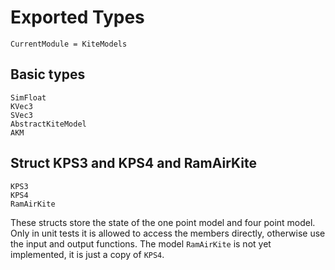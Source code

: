 # Exported Types

```@meta
CurrentModule = KiteModels
```

## Basic types
```@docs
SimFloat
KVec3
SVec3
AbstractKiteModel
AKM
```

## Struct KPS3 and KPS4 and RamAirKite
```@docs
KPS3
KPS4
RamAirKite
```
These structs store the state of the one point model and four point model. Only in unit tests
it is allowed to access the members directly, otherwise use the input and output functions.
The model `RamAirKite` is not yet implemented, it is just a copy of `KPS4`.

